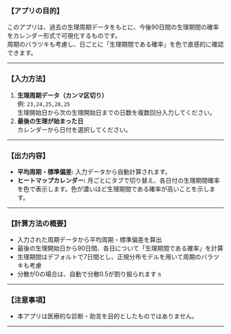 ### 【アプリの目的】

このアプリは、過去の生理周期データをもとに、今後90日間の生理期間の確率をカレンダー形式で可視化するものです。  
周期のバラツキも考慮し、日ごとに「生理期間である確率」を色で直感的に確認できます。

---
### 【入力方法】
1. **生理周期データ（カンマ区切り）**  
   例: `23,24,25,28,25`  
   生理開始日から次の生理開始日までの日数を複数回分入力してください。
2. **最後の生理が始まった日**  
   カレンダーから日付を選択してください。
---
### 【出力内容】
- **平均周期・標準偏差:** 入力データから自動計算されます。
- **ヒートマップカレンダー:** 月ごとにタブで切り替え、各日付の生理期間確率を色で表示します。色が濃いほど生理期間である確率が高いことを示します。
---
### 【計算方法の概要】
- 入力された周期データから平均周期・標準偏差を算出
- 最後の生理開始日から90日間、各日について「生理期間である確率」を計算
- 生理期間はデフォルトで7日間とし、正規分布モデルを用いて周期のバラツキも考慮
- 分散が0の場合は、自動で分散0.5が割り振られますｓ
---
### 【注意事項】
- 本アプリは医療的な診断・助言を目的としたものではありません。
---

